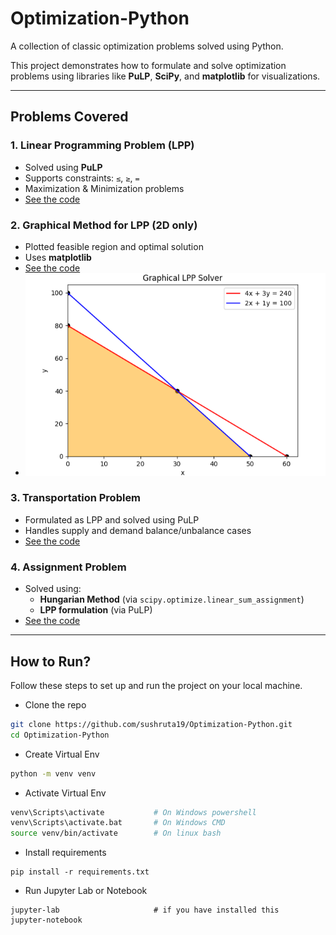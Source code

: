 # Optimization-Python

A collection of classic optimization problems solved using Python.

This project demonstrates how to formulate and solve optimization problems using libraries like **PuLP**, **SciPy**, and **matplotlib** for visualizations.

---

## Problems Covered

### 1. Linear Programming Problem (LPP)
- Solved using **PuLP**
- Supports constraints: `≤`, `≥`, `=`
- Maximization & Minimization problems
- [See the code](lpp.ipynb)

### 2. Graphical Method for LPP (2D only)
- Plotted feasible region and optimal solution
- Uses **matplotlib**
- [See the code](lpp_graphical_method.ipynb)
- ![Shaded Feasible Reigion](images/graph1.png)

### 3. Transportation Problem
- Formulated as LPP and solved using PuLP
- Handles supply and demand balance/unbalance cases
- [See the code](transportation.ipynb)
### 4. Assignment Problem
- Solved using:
  - **Hungarian Method** (via `scipy.optimize.linear_sum_assignment`)
  - **LPP formulation** (via PuLP)
- [See the code](assignment.ipynb)
---

## How to Run?

Follow these steps to set up and run the project on your local machine.

- Clone the repo
```bash
git clone https://github.com/sushruta19/Optimization-Python.git
cd Optimization-Python
```

- Create Virtual Env
```bash
python -m venv venv
```
- Activate Virtual Env
```bash
venv\Scripts\activate           # On Windows powershell
venv\Scripts\activate.bat       # On Windows CMD
source venv/bin/activate        # On linux bash
```
- Install requirements
```
pip install -r requirements.txt
```

- Run Jupyter Lab or Notebook
```
jupyter-lab                     # if you have installed this
jupyter-notebook
```


